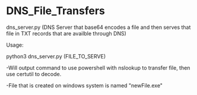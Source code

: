 # DNS_File_Transfers

dns_server.py (DNS Server that base64 encodes a file and then serves that file in TXT records that are availble through DNS)

Usage:

python3 dns_server.py (FILE_TO_SERVE)

-Will output command to use powershell with nslookup to transfer file, then use certutil to decode.

-File that is created on windows system is named "newFile.exe"


